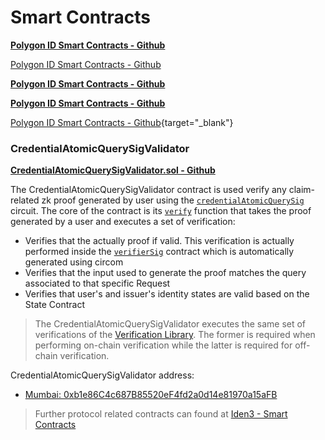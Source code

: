 # Smart Contracts

[**Polygon ID Smart Contracts - Github**](https://github.com/0xPolygonID/contracts/?target=_blank)

<a href="https://github.com/0xPolygonID/contracts" target=_blank>Polygon ID Smart Contracts - Github</a>

[**Polygon ID Smart Contracts - Github**](https://github.com/0xPolygonID/contracts?to=/placeholder.com)

	
<a href="https://github.com/0xPolygonID/contracts" target="_blank" rel="noopener">**Polygon ID Smart Contracts - Github**</a>

[Polygon ID Smart Contracts - Github](https://github.com/0xPolygonID/contracts){target="_blank"}

### CredentialAtomicQuerySigValidator

[**CredentialAtomicQuerySigValidator.sol - Github**](https://github.com/0xPolygonID/contracts/blob/main/contracts/validators/CredentialAtomicQuerySigValidator.sol)

The CredentialAtomicQuerySigValidator contract is used verify any claim-related zk proof generated by user using the [`credentialAtomicQuerySig`](https://docs.iden3.io/protocol/main-circuits/#credentialatomicquerymtp) circuit. The core of the contract is its [`verify`](https://github.com/0xPolygonID/contracts/blob/main/contracts/validators/CredentialAtomicQuerySigValidator.sol#L52) function that takes the proof generated by a user and executes a set of verification:

- Verifies that the actually proof if valid. This verification is actually performed inside the [`verifierSig`](https://github.com/0xPolygonID/contracts/blob/main/contracts/verifiers/circuits/verifierSig.sol) contract which is automatically generated using circom
- Verifies that the input used to generate the proof matches the query associated to that specific Request
- Verifies that user's and issuer's identity states are valid based on the State Contract

> The CredentialAtomicQuerySigValidator executes the same set of verifications of the [Verification Library](../verifier/verification-library/verification-api-guide.md#verification---under-the-hood). The former is required when performing on-chain verification while the latter is required for off-chain verification.

CredentialAtomicQuerySigValidator address:

- [Mumbai: 0xb1e86C4c687B85520eF4fd2a0d14e81970a15aFB](https://mumbai.polygonscan.com/address/0xb1e86C4c687B85520eF4fd2a0d14e81970a15aFB)

> Further protocol related contracts can found at [Iden3 - Smart Contracts](https://docs.iden3.io/contracts/state/)
